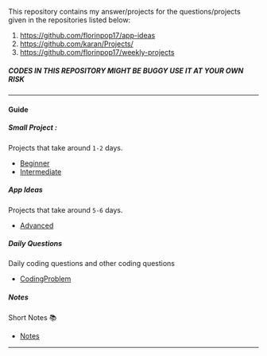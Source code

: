 This repository contains my answer/projects for the questions/projects given in the repositories listed below:

1. https://github.com/florinpop17/app-ideas
2. https://github.com/karan/Projects/
3. https://github.com/florinpop17/weekly-projects

##### *CODES IN THIS REPOSITORY MIGHT BE BUGGY USE IT AT YOUR OWN RISK*

---

#### Guide

##### Small Project :
Projects that take around `1-2` days.

- [Beginner](1-Beginner)
- [Intermediate](2-Intermediate)

##### App Ideas 
Projects that take around `5-6` days.

- [Advanced](3-Advanced)

##### Daily Questions
Daily coding questions and other coding questions 

- [CodingProblem](CodingProblem)

##### Notes 
Short Notes :books:

- [Notes](https://github.com/kana800/selfstudy/blob/main/_notes/README.md)

---
